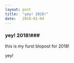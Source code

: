 ```yaml
---
layout: post
title:  "yey! 2018!"
date:   2018-01-04
---
```


### yey! 2018!###

this is my furst blopost for 2018!

yey!
